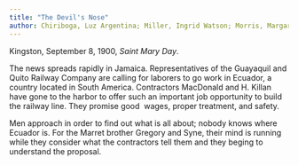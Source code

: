 ```yaml
---
title: "The Devil's Nose"
author: Chiriboga, Luz Argentina; Miller, Ingrid Watson; Morris, Margaret Lindsay
---
```

<div data-schema-version="8"><p>Kingston, September 8, 1900, <em>Saint Mary Day</em>.</p> <p>The news spreads rapidly in Jamaica. Representatives of the Guayaquil and Quito Railway Company are calling for laborers to go work in Ecuador, a country located in South America. Contractors MacDonald and H. Killan have gone to the harbor to offer such an important job opportunity to build the railway line. They promise good &nbsp;wages, proper treatment, and safety.</p> <p>Men approach in order to find out what is all about; nobody knows where Ecuador is. For the Marret brother Gregory and Syne, their mind is running while they consider what the contractors tell them and they beging to understand the proposal.</p> </div>